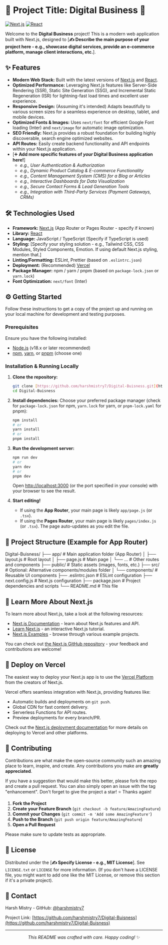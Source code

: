 # 🚀 Project Title: Digital Business 🚀

[![Next.js](https://img.shields.io/badge/Next.js-000000?style=for-the-badge&logo=nextdotjs&logoColor=white)](https://nextjs.org/) [![React](https://img.shields.io/badge/React-20232A?style=for-the-badge&logo=react&logoColor=61DAFB)](https://reactjs.org/)

Welcome to the **Digital Business** project! This is a modern web application built with Next.js, designed to [**✍️ Describe the main purpose of your project here - e.g., showcase digital services, provide an e-commerce platform, manage client interactions, etc.**].

## ✨ Features

* **Modern Web Stack:** Built with the latest versions of [Next.js](https://nextjs.org/) and [React](https://reactjs.org/).
* **Optimized Performance:** Leveraging Next.js features like Server-Side Rendering (SSR), Static Site Generation (SSG), and Incremental Static Regeneration (ISR) for lightning-fast load times and excellent user experience.
* **Responsive Design:** (Assuming it's intended) Adapts beautifully to various screen sizes for a seamless experience on desktop, tablet, and mobile devices.
* **Optimized Fonts & Images:** Uses `next/font` for efficient Google Font loading (Inter) and `next/image` for automatic image optimization.
* **SEO Friendly:** Next.js provides a robust foundation for building highly discoverable, search engine optimized websites.
* **API Routes:** Easily create backend functionality and API endpoints within your Next.js application.
* [➕ **Add more specific features of *your* Digital Business application here!**]
    * *e.g., User Authentication & Authorization*
    * *e.g., Dynamic Product Catalog & E-commerce Functionality*
    * *e.g., Content Management System (CMS) for a Blog or Articles*
    * *e.g., Interactive Dashboards for Data Visualization*
    * *e.g., Secure Contact Forms & Lead Generation Tools*
    * *e.g., Integration with Third-Party Services (Payment Gateways, CRMs)*

## 🛠️ Technologies Used

* **Framework:** [Next.js](https://nextjs.org/) (App Router or Pages Router - specify if known)
* **Library:** [React](https://reactjs.org/)
* **Language:** JavaScript / TypeScript (Specify if TypeScript is used)
* **Styling:** [Specify your styling solution - e.g., Tailwind CSS, CSS Modules, Styled Components, Emotion. If using default Next.js styling, mention that.]
* **Linting/Formatting:** ESLint, Prettier (based on `.eslintrc.json`)
* **Deployment:** (Recommended) [Vercel](https://vercel.com/)
* **Package Manager:** npm / yarn / pnpm (based on `package-lock.json` or `yarn.lock`)
* **Font Optimization:** `next/font` (Inter)

## ⚙️ Getting Started

Follow these instructions to get a copy of the project up and running on your local machine for development and testing purposes.

### Prerequisites

Ensure you have the following installed:
* [Node.js](https://nodejs.org/) (v18.x or later recommended)
* [npm](https://www.npmjs.com/), [yarn](https://yarnpkg.com/), or [pnpm](https://pnpm.io/) (choose one)

### Installation & Running Locally

1.  **Clone the repository:**
    ```bash
    git clone [https://github.com/harshmistry7/Digital-Buisness.git](https://github.com/harshmistry7/Digital-Buisness.git)
    cd Digital-Buisness
    ```

2.  **Install dependencies:**
    Choose your preferred package manager (check for `package-lock.json` for npm, `yarn.lock` for yarn, or `pnpm-lock.yaml` for pnpm):
    ```bash
    npm install
    # or
    yarn install
    # or
    pnpm install
    ```

3.  **Run the development server:**
    ```bash
    npm run dev
    # or
    yarn dev
    # or
    pnpm dev
    ```
    Open [http://localhost:3000](http://localhost:3000) (or the port specified in your console) with your browser to see the result.

4.  **Start editing!**
    * If using the **App Router**, your main page is likely `app/page.js` (or `.tsx`).
    * If using the **Pages Router**, your main page is likely `pages/index.js` (or `.tsx`).
    The page auto-updates as you edit the file.

## 📁 Project Structure (Example for App Router)

Digital-Buisness/
├── app/                      # Main application folder (App Router)
│   ├── layout.js             # Root layout
│   ├── page.js               # Main page
│   └── ...                   # Other routes and components
├── public/                   # Static assets (images, fonts, etc.)
├── src/                      # Optional: Alternative components/modules folder
│   └── components/           # Reusable UI components
├── .eslintrc.json            # ESLint configuration
├── next.config.js            # Next.js configuration
├── package.json              # Project dependencies and scripts
└── README.md                 # This file
## 📖 Learn More About Next.js

To learn more about Next.js, take a look at the following resources:

* [Next.js Documentation](https://nextjs.org/docs) - learn about Next.js features and API.
* [Learn Next.js](https://nextjs.org/learn) - an interactive Next.js tutorial.
* [Next.js Examples](https://github.com/vercel/next.js/tree/canary/examples) - browse through various example projects.

You can check out [the Next.js GitHub repository](https://github.com/vercel/next.js/) - your feedback and contributions are welcome!

## 🚀 Deploy on Vercel

The easiest way to deploy your Next.js app is to use the [Vercel Platform](https://vercel.com/new?utm_medium=default-template&filter=next.js&utm_source=create-next-app&utm_campaign=create-next-app-readme) from the creators of Next.js.

Vercel offers seamless integration with Next.js, providing features like:
* Automatic builds and deployments on `git push`.
* Global CDN for fast content delivery.
* Serverless Functions for API routes.
* Preview deployments for every branch/PR.

Check out the [Next.js deployment documentation](https://nextjs.org/docs/deployment) for more details on deploying to Vercel and other platforms.

## 🤝 Contributing

Contributions are what make the open-source community such an amazing place to learn, inspire, and create. Any contributions you make are **greatly appreciated**.

If you have a suggestion that would make this better, please fork the repo and create a pull request. You can also simply open an issue with the tag "enhancement".
Don't forget to give the project a star! ⭐ Thanks again!

1.  **Fork the Project**
2.  **Create your Feature Branch** (`git checkout -b feature/AmazingFeature`)
3.  **Commit your Changes** (`git commit -m 'Add some AmazingFeature'`)
4.  **Push to the Branch** (`git push origin feature/AmazingFeature`)
5.  **Open a Pull Request**

Please make sure to update tests as appropriate.

## 📄 License

Distributed under the [**✍️ Specify License - e.g., MIT License**]. See `LICENSE.txt` or `LICENSE` for more information.
(If you don't have a LICENSE file, you might want to add one like the MIT License, or remove this section if it's a private project).

## 📧 Contact

Harsh Mistry - GitHub: [@harshmistry7](https://github.com/harshmistry7)

Project Link: [https://github.com/harshmistry7/Digital-Buisness](https://github.com/harshmistry7/Digital-Buisness)

---

<p align="center">
  <em>This README was crafted with care. Happy coding!</em> ✨
</p>
